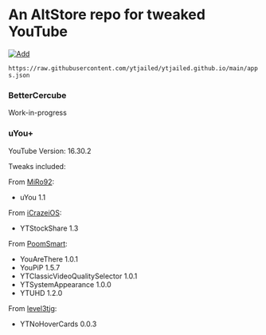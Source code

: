 # An AltStore repo for tweaked YouTube
[![Add](https://img.shields.io/badge/AltStore-Add%20Repo-brightgreen)](altstore://source?URL=https://raw.githubusercontent.com/ytjailed/ytjailed.github.io/main/apps.json)

`https://raw.githubusercontent.com/ytjailed/ytjailed.github.io/main/apps.json`

### BetterCercube
Work-in-progress

### uYou+
YouTube Version: 16.30.2

Tweaks included:

From [MiRo92](https://github.com/MiRO92):
- uYou 1.1

From [iCrazeiOS](https://github.com/iCrazeiOS):
- YTStockShare 1.3

From [PoomSmart](https://github.com/PoomSmart):
- YouAreThere 1.0.1
- YouPiP 1.5.7
- YTClassicVideoQualitySelector 1.0.1
- YTSystemAppearance 1.0.0
- YTUHD 1.2.0

From [level3tjg](https://github.com/level3tjg):
- YTNoHoverCards 0.0.3

